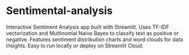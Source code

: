 # Sentimental-analysis
Interactive Sentiment Analysis app built with Streamlit. Uses TF-IDF vectorization and Multinomial Naive Bayes to classify text as positive or negative. Features sentiment distribution charts and word clouds for data insights. Easy to run locally or deploy on Streamlit Cloud.
